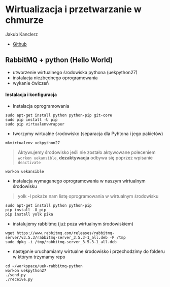 # Wirtualizacja i przetwarzanie w chmurze

Jakub Kanclerz

  - [Github](https://github.com/jkanclerz)


## RabbitMQ + python (Hello World)

- utworzenie wirtualnego środowiska pythona (uekpython27)
- instalacja niezbędnego oprogramowania
- wykanie ćwiczeń

#### Instalacja i konfiguracja

- Instalacja oprogramowania

```shell
sudo apt-get install python python-pip git-core
sudo pip install -U pip
sudo pip virtualenvwrapper
```

- tworzymy wirtualne środowisko (separacja dla Pyhtona i jego pakietów)

```shell
mkvirtualenv uekpython27
```
> Aktywujemy środowisko jeśli nie zostało aktywowane poleceniem `workon uekansible`, **dezaktywacja** odbywa się poprzez wpisanie `deactivate`

```
workon uekansible
```

- instalacja wymaganego oprogramowania w naszym wirtualnym środowisku

> yolk -l pokaże nam listę oprogramowania w wirtualnym środowisku

```
sudo apt-get install python python-pip
pip install -U pip
pip install yolk pika
```

- instalujemy rabbitmq (już poza wirtualnym środowiskiem)

```
wget https://www.rabbitmq.com/releases/rabbitmq-server/v3.5.3/rabbitmq-server_3.5.3-1_all.deb -P /tmp
sudo dpkg -i /tmp/rabbitmq-server_3.5.3-1_all.deb
```

- następnie uruchamiamy wirtualne środowisko i przechodzimy do folderu w którym trzymamy repo

```shell
cd ~/workspace/uek-rabbitmq-python
workon uekpython27
./send.py
./receive.py


